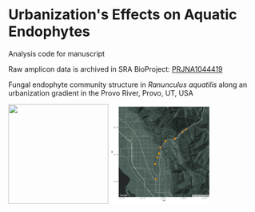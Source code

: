 # Urbanization's Effects on Aquatic Endophytes

Analysis code for manuscript

Raw amplicon data is archived in SRA BioProject: [PRJNA1044419](https://www.ncbi.nlm.nih.gov/bioproject/PRJNA1044419)

Fungal endophyte community structure in *Ranunculus aquatilis* along an urbanization gradient in the Provo River, Provo, UT, USA

<img src="https://upload.wikimedia.org/wikipedia/commons/thumb/a/a3/Ranunculus_aquatilis_plant.jpg/1200px-Ranunculus_aquatilis_plant.jpg" width="200" height="200" />

<img src="https://github.com/gzahn/Urbanization_and_Endophytes/blob/main/output/figs/map.png" width="200" height="200"/>
